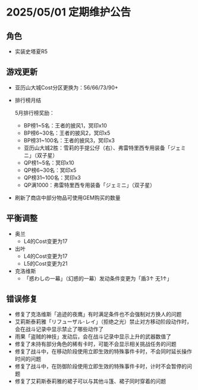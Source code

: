# 2025/05/01 定期维护公告

## 角色

- 实装史塔夏R5

## 游戏更新

- 亚历山大城Cost分区更换为：56/66/73/90+

- 排行榜月结

  5月排行榜奖励：

  - BP榜1~5名：王者的披风1，冥印x10
  - BP榜6~30名：王者的披风2，冥印x5
  - BP榜31~100名：王者的披风3，冥印x3
  - 亚历山大城2胜：雪莉的手提公仔（右）、弗雷特里西专用装备「ジェミニ」（双子星）
  - QP榜1~5名：冥印x10
  - QP榜6~30名：冥印x5
  - QP榜31~100名：冥印x3
  - QP满1000：弗雷特里西专用装备「ジェミニ」（双子星）

- 刷新了商店中部分物品可使用GEM购买的数量

## 平衡调整

- 奥兰
  - L4的Cost变更为17
- 出叶
  - L4的Cost变更为17
  - L5的Cost变更为21
- 克洛维斯
  - 「惑わしの一幕」（幻惑的一幕）发动条件变更为「盾3↑ 无1↑」

## 错误修复

- 修复了克洛维斯「追迹的夜鹰」有时满足条件也不会强制对方换人的问题
- 艾莉斯泰莉雅「リフューザル･レイ」（拒绝之光）禁止对方移动阶段动作时，会在战斗记录中显示禁止了哪些动作了
- 雨果「盗贼的神技」发动后，会在战斗记录中显示上升的武器数值了
- 修复了未持有部分角色的稀有卡时，可能不会显示相关挑战任务的问题
- 修复了战斗中，在移动阶段使用立即生效的特殊事件卡时，不会同时延长操作时间的问题
- 修复了战斗中，在防御阶段使用立即生效的特殊事件卡时，计时不会暂停的问题
- 修复了艾莉斯泰莉雅的裙子可以与其他斗篷、裙子同时穿着的问题
